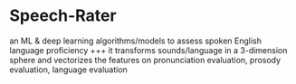 # Speech-Rater
an ML &amp; deep learning algorithms/models to assess spoken English language proficiency +++ it transforms sounds/language in a 3-dimension sphere and vectorizes the features  on pronunciation evaluation, prosody evaluation, language evaluation
